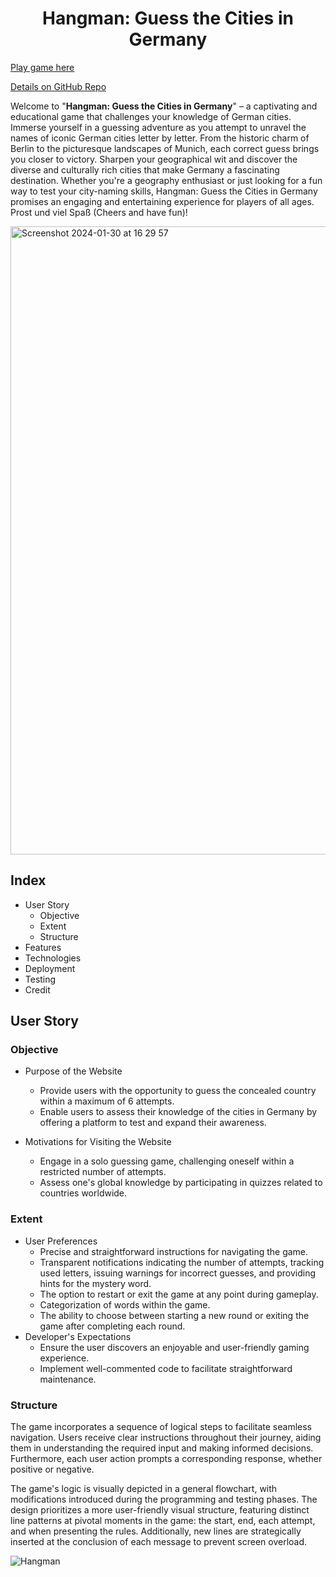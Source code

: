 <h1 align="center" > Hangman: Guess the Cities in Germany </h1>

[Play game here](https://hangman-guess-german-city-a1d4f2c4de91.herokuapp.com/)

[Details on GitHub Repo](https://github.com/fh255/Hangman_guess)

Welcome to "**Hangman: Guess the Cities in Germany**" – a captivating and educational game that challenges your knowledge of German cities. Immerse yourself in a guessing adventure as you attempt to unravel the names of iconic German cities letter by letter. From the historic charm of Berlin to the picturesque landscapes of Munich, each correct guess brings you closer to victory. Sharpen your geographical wit and discover the diverse and culturally rich cities that make Germany a fascinating destination. Whether you're a geography enthusiast or just looking for a fun way to test your city-naming skills, Hangman: Guess the Cities in Germany promises an engaging and entertaining experience for players of all ages.  Prost und viel Spaß (Cheers and have fun)!

<img width="1005" alt="Screenshot 2024-01-30 at 16 29 57" src="https://github.com/fh255/Hangman_guess/assets/34744096/ece82f9b-3447-47bd-9b25-19f157f4678b">

## Index

* User Story
  - Objective
  - Extent
  - Structure
* Features
* Technologies
* Deployment
* Testing
* Credit

## User Story

### Objective
- Purpose of the Website
  - Provide users with the opportunity to guess the concealed country within a maximum of 6 attempts.
  - Enable users to assess their knowledge of the cities in Germany by offering a platform to test and expand their awareness.
 
- Motivations for Visiting the Website
  - Engage in a solo guessing game, challenging oneself within a restricted number of attempts.
  - Assess one's global knowledge by participating in quizzes related to countries worldwide.

### Extent
- User Preferences
   - Precise and straightforward instructions for navigating the game.
   - Transparent notifications indicating the number of attempts, tracking used letters, issuing warnings for incorrect guesses, and providing hints for the mystery word.
   - The option to restart or exit the game at any point during gameplay.
   - Categorization of words within the game.
   - The ability to choose between starting a new round or exiting the game after completing each round.
- Developer's Expectations
   - Ensure the user discovers an enjoyable and user-friendly gaming experience.
   - Implement well-commented code to facilitate straightforward maintenance.
 
 ### Structure
The game incorporates a sequence of logical steps to facilitate seamless navigation. Users receive clear instructions throughout their journey, aiding them in understanding the required input and making informed decisions. Furthermore, each user action prompts a corresponding response, whether positive or negative.

The game's logic is visually depicted in a general flowchart, with modifications introduced during the programming and testing phases. The design prioritizes a more user-friendly visual structure, featuring distinct line patterns at pivotal moments in the game: the start, end, each attempt, and when presenting the rules. Additionally, new lines are strategically inserted at the conclusion of each message to prevent screen overload.

![Hangman](https://github.com/fh255/Hangman_guess/assets/34744096/9309b0df-3d22-4065-9fd4-ee004ecc49e7)






















